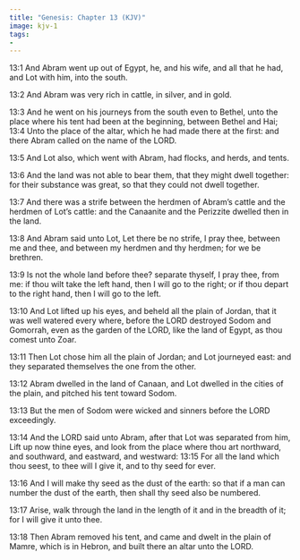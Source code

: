 ```yaml
---
title: "Genesis: Chapter 13 (KJV)"
image: kjv-1
tags:
-
---
```

13:1 And Abram went up out of Egypt, he, and his wife, and all that he had, and Lot with him, into the south.

13:2 And Abram was very rich in cattle, in silver, and in gold.

13:3 And he went on his journeys from the south even to Bethel, unto the place where his tent had been at the beginning, between Bethel and Hai; 13:4 Unto the place of the altar, which he had made there at the first: and there Abram called on the name of the LORD.

13:5 And Lot also, which went with Abram, had flocks, and herds, and tents.

13:6 And the land was not able to bear them, that they might dwell together: for their substance was great, so that they could not dwell together.

13:7 And there was a strife between the herdmen of Abram’s cattle and the herdmen of Lot’s cattle: and the Canaanite and the Perizzite dwelled then in the land.

13:8 And Abram said unto Lot, Let there be no strife, I pray thee, between me and thee, and between my herdmen and thy herdmen; for we be brethren.

13:9 Is not the whole land before thee? separate thyself, I pray thee, from me: if thou wilt take the left hand, then I will go to the right; or if thou depart to the right hand, then I will go to the left.

13:10 And Lot lifted up his eyes, and beheld all the plain of Jordan, that it was well watered every where, before the LORD destroyed Sodom and Gomorrah, even as the garden of the LORD, like the land of Egypt, as thou comest unto Zoar.

13:11 Then Lot chose him all the plain of Jordan; and Lot journeyed east: and they separated themselves the one from the other.

13:12 Abram dwelled in the land of Canaan, and Lot dwelled in the cities of the plain, and pitched his tent toward Sodom.

13:13 But the men of Sodom were wicked and sinners before the LORD exceedingly.

13:14 And the LORD said unto Abram, after that Lot was separated from him, Lift up now thine eyes, and look from the place where thou art northward, and southward, and eastward, and westward: 13:15 For all the land which thou seest, to thee will I give it, and to thy seed for ever.

13:16 And I will make thy seed as the dust of the earth: so that if a man can number the dust of the earth, then shall thy seed also be numbered.

13:17 Arise, walk through the land in the length of it and in the breadth of it; for I will give it unto thee.

13:18 Then Abram removed his tent, and came and dwelt in the plain of Mamre, which is in Hebron, and built there an altar unto the LORD.